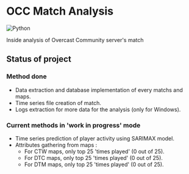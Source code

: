 # OCC Match Analysis

![Python](https://img.shields.io/github/pipenv/locked/python-version/NielsTilch/OCC_Analysis)

Inside analysis of Overcast Community server's match


## Status of project

### Method done

- Data extraction and database implementation of every matchs and maps.
- Time series file creation of match.
- Logs extraction for more data for the analysis (only for Windows).


### Current methods in 'work in progress' mode

- Time series prediction of player activity using SARIMAX model.
- Attributes gathering from maps :
  - For CTW maps, only top 25 'times played' (0 out of 25).
  - For DTC maps, only top 25 'times played' (0 out of 25).
  - For DTM maps, only top 25 'times played' (0 out of 25).
